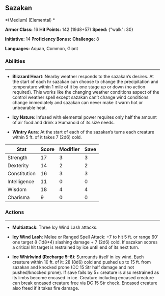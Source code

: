 ## Sazakan
*(Medium) (Elemental) *

**Armor Class:** 16
**Hit Points:** 142 (19d8+57)
**Speed:** {"walk": 30}

**Initiative:** 14
**Proficiency Bonus:**
**Challenge:** 8

**Languages:** Aquan, Common, Giant

### Abilities
 --- 
- **Blizzard Heart**: Nearby weather responds to the sazakan’s desires. At the start of each hr sazakan can choose to change the precipitation and temperature within 1 mile of it by one stage up or down (no action required). This works like the changing weather conditions aspect of the control weather spell except sazakan can’t change wind conditions change immediately and sazakan can never make it warm hot or unbearable heat.

- **Icy Nature**: Infused with elemental power requires only half the amount of air food and drink a Humanoid of its size needs.

- **Wintry Aura**: At the start of each of the sazakan’s turns each creature within 5 ft. of it takes 7 (2d6) cold.



| Stat | Score | Modifier | Save |
| ---- | ---- | ---- | ---- |
| Strength | 17 | 3 | 3 |
| Dexterity | 14 | 2 | 2 |
| Constitution | 16 | 3 | 3 |
| Intelligence | 11 | 0 | 0 |
| Wisdom | 18 | 4 | 4 |
| Charisma | 9 | 0 | 0 |

### Actions
 --- 
- **Multiattack**: Three Icy Wind Lash attacks.

- **Icy Wind Lash**: Melee or Ranged Spell Attack: +7 to hit 5 ft. or range 60' one target 8 (1d8+4) slashing damage + 7 (2d6) cold. If sazakan scores a critical hit target is restrained by ice until end of its next turn.

- **Ice Whirlwind (Recharge 5–6)**: Surrounds itself in icy wind. Each creature within 10 ft. of it:  28 (8d6) cold and pushed up to 15 ft. from sazakan and knocked prone (DC 15 Str half damage and not pushed/knocked prone). If save fails by 5+ creature is also restrained as its limbs become encased in ice. Creature including encased creature can break encased creature free via DC 15 Str check. Encased creature also freed if it takes fire damage.

